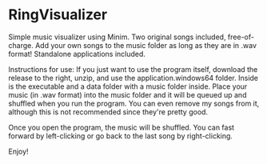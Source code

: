 # RingVisualizer
 Simple music visualizer using Minim.  Two original songs included, free-of-charge.  Add your own songs to the music folder as long as they are in .wav format!  Standalone applications included.
 
 Instructions for use: If you just want to use the program itself, download the release to the right, unzip, and use the application.windows64 folder.  Inside is the executable and a data folder with a music folder inside.  Place your music (in .wav format) into the music folder and it will be queued up and shuffled when you run the program.  You can even remove my songs from it, although this is not recommended since they're pretty good.
 
 Once you open the program, the music will be shuffled.  You can fast forward by left-clicking or go back to the last song by right-clicking.  
 
 Enjoy!
